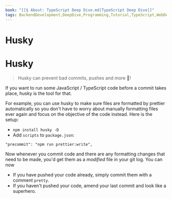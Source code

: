 ```yaml
---
book: "[[§ About꞉ TypeScript Deep Dive.md|TypeScript Deep Dive]]"
tags: BackendDevelopment,DeepDive,Programming,Tutorial,TypeScript,WebDevelopment
---
```


# Husky

# Husky

> Husky can prevent bad commits, pushes and more 🐶!

If you want to run some JavaScript / TypeScript code before a commit takes place, husky is the tool for that.

For example, you can use husky to make sure files are formatted by prettier automatically so you don't have to worry about manually formatting files ever again and focus on the objective of the code instead. Here is the setup:

- `npm install husky -D`
- Add `scripts` to `package.json`:

```
"precommit": "npm run prettier:write",
```

Now whenever you commit code and there are any formatting changes that need to be made, you'd get them as a _modified_ file in your git log. You can now

- If you have pushed your code already, simply commit them with a comment `pretty`.
- If you haven't pushed your code, amend your last commit and look like a superhero.